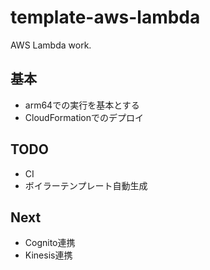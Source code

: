 # template-aws-lambda

AWS Lambda work.

## 基本

* arm64での実行を基本とする
* CloudFormationでのデプロイ

## TODO

* CI
* ボイラーテンプレート自動生成

## Next

* Cognito連携
* Kinesis連携
